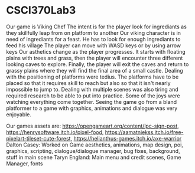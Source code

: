 # CSCI370Lab3
Our game is Viking Chef
The intent is for the player look for ingrediants as they skillfully leap from on platform to another
Our viking character is in need of ingrediants for a feast. He has to look for enough ingrediants to feed his village
The player can move with WASD keys or by using arrow keys
Our asthetics change as the player progresses. It starts with floating plains with trees and grass, then the player will encounter three different looking caves to explore. Finally, the player will exit the caves and return to grassy plains where they will find the final area of a small castle.
Dealing with the positioning of platforms were tedius. The platforms have to be placed so that it requires skill to reach but also so that it isn't nearly impossible to jump to. Dealing with multiple scenes was also tiring and required research to be able to put into practice. Some of the joys were watching everything come together. Seeing the game go from a bland platformer to a game with graphics, animations and dialogue was very enjoyable.

Our games assets are: https://opengameart.org/content/lpc-sign-post, https://henrysoftware.itch.io/pixel-food, https://aamatniekss.itch.io/free-pixelart-tileset-cute-forest, https://helianthus-games.itch.io/axe-warrior
Dalton Casey: Worked on Game aesthetics, animations, map design, poi, graphics, scripting, dialogue/dialogue manager, bug fixes, background, stuff in main scene
Taryn England: Main menu and credit scenes, Game Manager, fonts
